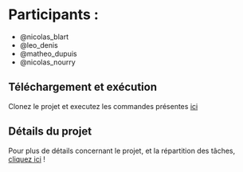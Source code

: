 # Participants :

- @nicolas_blart
- @leo_denis
- @matheo_dupuis
- @nicolas_nourry

<h2> Téléchargement et exécution </h2>

Clonez le projet et executez les commandes présentes [ici](./launch.md)

<h2> Détails du projet </h2>

Pour plus de détails concernant le projet, et la répartition des tâches, [cliquez ici](https://gitlab.univ-artois.fr/sae-01-groupe-n-3/webraytracer/-/wikis/WebRaytracer) !